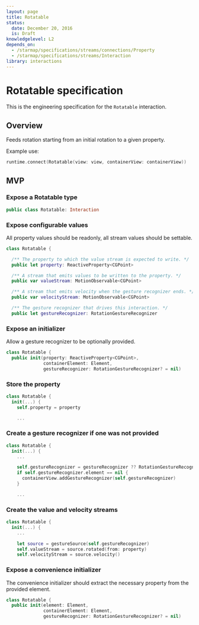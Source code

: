 ```yaml
---
layout: page
title: Rotatable
status:
  date: December 20, 2016
  is: Draft
knowledgelevel: L2
depends_on:
  - /starmap/specifications/streams/connections/Property
  - /starmap/specifications/streams/Interaction
library: interactions
---
```


# Rotatable specification

This is the engineering specification for the `Rotatable` interaction.

## Overview

Feeds rotation starting from an initial rotation to a given property.

Example use:

```swift
runtime.connect(Rotatable(view: view, containerView: containerView))
```

## MVP

### Expose a Rotatable type

```swift
public class Rotatable: Interaction
```

### Expose configurable values

All property values should be readonly, all stream values should be settable.

```swift
class Rotatable {

  /** The property to which the value stream is expected to write. */
  public let property: ReactiveProperty<CGPoint>

  /** A stream that emits values to be written to the property. */
  public var valueStream: MotionObservable<CGPoint>

  /** A stream that emits velocity when the gesture recognizer ends. */
  public var velocityStream: MotionObservable<CGPoint>

  /** The gesture recognizer that drives this interaction. */
  public let gestureRecognizer: RotationGestureRecognizer
```

### Expose an initializer

Allow a gesture recognizer to be optionally provided.

```swift
class Rotatable {
  public init(property: ReactiveProperty<CGPoint>,
              containerElement: Element,
              gestureRecognizer: RotationGestureRecognizer? = nil)
```

### Store the property

```swift
class Rotatable {
  init(...) {
    self.property = property

    ...
```

### Create a gesture recognizer if one was not provided

```swift
class Rotatable {
  init(...) {
    ...

    self.gestureRecognizer = gestureRecognizer ?? RotationGestureRecognizer()
    if self.gestureRecognizer.element == nil {
      containerView.addGestureRecognizer(self.gestureRecognizer)
    }

    ...
```

### Create the value and velocity streams

```swift
class Rotatable {
  init(...) {
    ...

    let source = gestureSource(self.gestureRecognizer)
    self.valueStream = source.rotated(from: property)
    self.velocityStream = source.velocity()
```

### Expose a convenience initializer

The convenience initializer should extract the necessary property from the provided element.

```swift
class Rotatable {
  public init(element: Element,
              containerElement: Element,
              gestureRecognizer: RotationGestureRecognizer? = nil)
```
